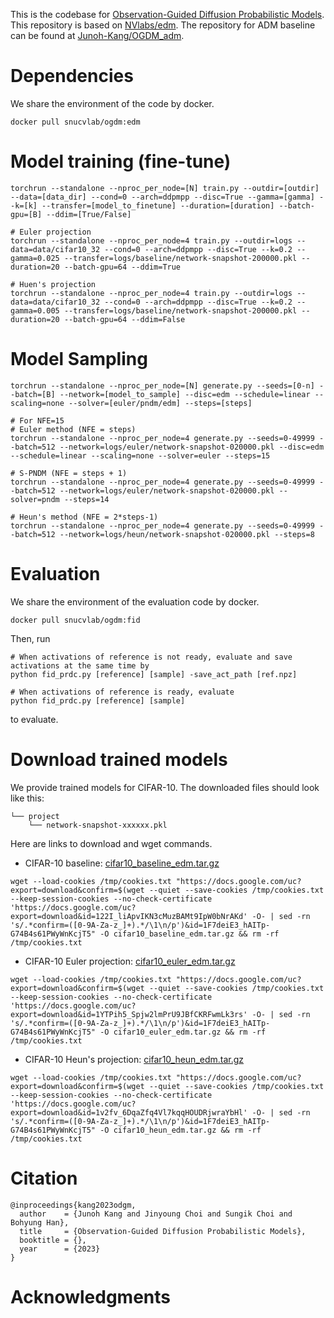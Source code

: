 This is the codebase for [Observation-Guided Diffusion Probabilistic Models](). This repository is based on [NVlabs/edm](https://github.com/NVlabs/edm).
The repository for ADM baseline can be found at [Junoh-Kang/OGDM_adm](https://github.com/Junoh-Kang/OGDM_adm).

# Dependencies
We share the environment of the code by docker.
```
docker pull snucvlab/ogdm:edm
```

# Model training (fine-tune)
```
torchrun --standalone --nproc_per_node=[N] train.py --outdir=[outdir] --data=[data_dir] --cond=0 --arch=ddpmpp --disc=True --gamma=[gamma] --k=[k] --transfer=[model_to_finetune] --duration=[duration] --batch-gpu=[B] --ddim=[True/False] 

# Euler projection
torchrun --standalone --nproc_per_node=4 train.py --outdir=logs --data=data/cifar10_32 --cond=0 --arch=ddpmpp --disc=True --k=0.2 --gamma=0.025 --transfer=logs/baseline/network-snapshot-200000.pkl --duration=20 --batch-gpu=64 --ddim=True

# Huen's projection
torchrun --standalone --nproc_per_node=4 train.py --outdir=logs --data=data/cifar10_32 --cond=0 --arch=ddpmpp --disc=True --k=0.2 --gamma=0.005 --transfer=logs/baseline/network-snapshot-200000.pkl --duration=20 --batch-gpu=64 --ddim=False
```

# Model Sampling
```
torchrun --standalone --nproc_per_node=[N] generate.py --seeds=[0-n] --batch=[B] --network=[model_to_sample] --disc=edm --schedule=linear --scaling=none --solver=[euler/pndm/edm] --steps=[steps]

# For NFE=15
# Euler method (NFE = steps)
torchrun --standalone --nproc_per_node=4 generate.py --seeds=0-49999 --batch=512 --network=logs/euler/network-snapshot-020000.pkl --disc=edm --schedule=linear --scaling=none --solver=euler --steps=15

# S-PNDM (NFE = steps + 1)
torchrun --standalone --nproc_per_node=4 generate.py --seeds=0-49999 --batch=512 --network=logs/euler/network-snapshot-020000.pkl --solver=pndm --steps=14

# Heun's method (NFE = 2*steps-1)
torchrun --standalone --nproc_per_node=4 generate.py --seeds=0-49999 --batch=512 --network=logs/heun/network-snapshot-020000.pkl --steps=8
```

# Evaluation
We share the environment of the evaluation code by docker.
```
docker pull snucvlab/ogdm:fid
```

Then, run
```
# When activations of reference is not ready, evaluate and save activations at the same time by
python fid_prdc.py [reference] [sample] -save_act_path [ref.npz]

# When activations of reference is ready, evaluate 
python fid_prdc.py [reference] [sample]
```
to evaluate.

# Download trained models
We provide trained models for CIFAR-10.
The downloaded files should look like this:
```
└── project
    └── network-snapshot-xxxxxx.pkl 
```
Here are links to download and wget commands.
- CIFAR-10 baseline: [cifar10_baseline_edm.tar.gz](https://drive.google.com/file/d/122I_liApvIKN3cMuzBAMt9IpW0bNrAKd/view?usp=share_link)
```
wget --load-cookies /tmp/cookies.txt "https://docs.google.com/uc?export=download&confirm=$(wget --quiet --save-cookies /tmp/cookies.txt --keep-session-cookies --no-check-certificate 'https://docs.google.com/uc?export=download&id=122I_liApvIKN3cMuzBAMt9IpW0bNrAKd' -O- | sed -rn 's/.*confirm=([0-9A-Za-z_]+).*/\1\n/p')&id=1F7deiE3_hAITp-G74B4s61PWyWnKcjT5" -O cifar10_baseline_edm.tar.gz && rm -rf /tmp/cookies.txt
```

- CIFAR-10 Euler projection: [cifar10_euler_edm.tar.gz](https://drive.google.com/file/d/1YTPih5_Spjw2lmPrU9JBfCKRFwmLk3rs/view?usp=share_link)
```
wget --load-cookies /tmp/cookies.txt "https://docs.google.com/uc?export=download&confirm=$(wget --quiet --save-cookies /tmp/cookies.txt --keep-session-cookies --no-check-certificate 'https://docs.google.com/uc?export=download&id=1YTPih5_Spjw2lmPrU9JBfCKRFwmLk3rs' -O- | sed -rn 's/.*confirm=([0-9A-Za-z_]+).*/\1\n/p')&id=1F7deiE3_hAITp-G74B4s61PWyWnKcjT5" -O cifar10_euler_edm.tar.gz && rm -rf /tmp/cookies.txt
```

- CIFAR-10 Heun's projection: [cifar10_heun_edm.tar.gz](https://drive.google.com/file/d/1v2fv_6DqaZfq4Vl7kqqHOUDRjwraYbHl/view?usp=share_link)
```
wget --load-cookies /tmp/cookies.txt "https://docs.google.com/uc?export=download&confirm=$(wget --quiet --save-cookies /tmp/cookies.txt --keep-session-cookies --no-check-certificate 'https://docs.google.com/uc?export=download&id=1v2fv_6DqaZfq4Vl7kqqHOUDRjwraYbHl' -O- | sed -rn 's/.*confirm=([0-9A-Za-z_]+).*/\1\n/p')&id=1F7deiE3_hAITp-G74B4s61PWyWnKcjT5" -O cifar10_heun_edm.tar.gz && rm -rf /tmp/cookies.txt
```

# Citation
```
@inproceedings{kang2023odgm,
  author    = {Junoh Kang and Jinyoung Choi and Sungik Choi and Bohyung Han},
  title     = {Observation-Guided Diffusion Probabilistic Models},
  booktitle = {},
  year      = {2023}
}
```

# Acknowledgments

